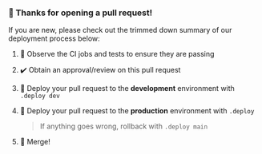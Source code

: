 ### 👋 Thanks for opening a pull request!

If you are new, please check out the trimmed down summary of our deployment process below:

1. 👀 Observe the CI jobs and tests to ensure they are passing
1. ✔️ Obtain an approval/review on this pull request
1. 🚀 Deploy your pull request to the **development** environment with `.deploy dev`
1. 🚀 Deploy your pull request to the **production** environment with `.deploy`

    > If anything goes wrong, rollback with `.deploy main`

1. 🎉 Merge!
